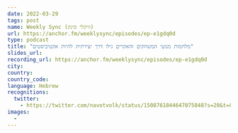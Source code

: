 ```yaml
---
date: 2022-03-29
tags: post
name: Weekly Sync (וויקלי סינק)
url: https://anchor.fm/weeklysync/episodes/ep-e1gdq0d
type: podcast
title: "מלחמות מנועי המשחקים והאקרים גילו דרך יצירתית להיות אקטיביסטים"
slides_url:
recording_url: https://anchor.fm/weeklysync/episodes/ep-e1gdq0d
city: 
country: 
country_code: 
language: Hebrew
recognitions:
  twitter:
    - https://twitter.com/navotvolk/status/1508761844647075848?s=20&t=8g12ccO8ImpyYxBBZLZRnA
images:
  - 
---
```

